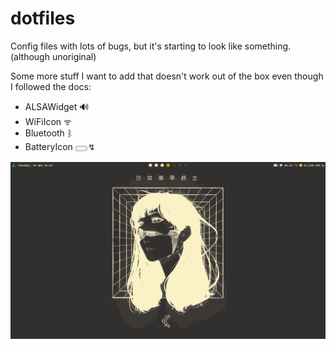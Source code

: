 # dotfiles
Config files with lots of bugs, but it's starting to look like something. (although unoriginal)

Some more stuff I want to add that doesn't work out of the box even though I followed the docs:

- ALSAWidget 🔊
- WiFiIcon ᯤ
- Bluetooth ᛒ
- BatteryIcon 𓈆↯

![neofetch](assets/20240430_14h43m36s_grim.png)